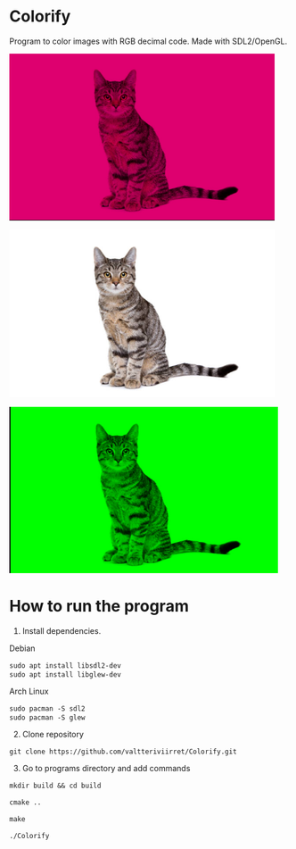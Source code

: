 # Colorify

Program to color images with RGB decimal code. Made with SDL2/OpenGL.

![purple image](examples/example-pink.png)

![original image](examples/example-original.png)

![green image](examples/example-green.png)

# How to run the program
1. Install dependencies.

Debian
```
sudo apt install libsdl2-dev
sudo apt install libglew-dev
```
Arch Linux
```
sudo pacman -S sdl2
sudo pacman -S glew
```
2. Clone repository
```
git clone https://github.com/valtteriviirret/Colorify.git
```
3. Go to programs directory and add commands
```
mkdir build && cd build
```

```
cmake ..
```

```
make
```

```
./Colorify
```

